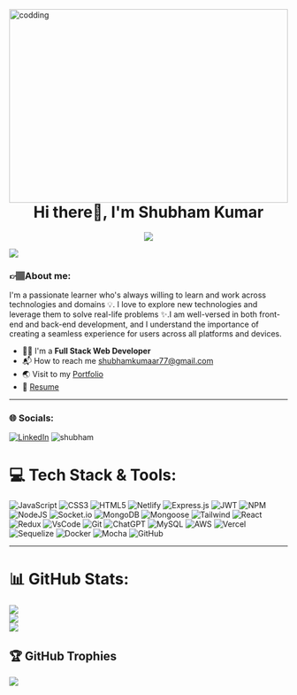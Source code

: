  <img align="right"  alt="codding" width="100%" height="350"  src="https://user-images.githubusercontent.com/103949801/204467455-5bfa7257-0da5-49fb-a826-2308b738faa6.gif">
<h1 align="center">Hi there👋, I'm Shubham Kumar</h1>
 <p align="center" color:"red">
  <img src="https://readme-typing-svg.demolab.com/?lines=A Passionate coder💻 from Delhi,India;interested in buiding new things 🏃‍♂️♂️;Curious to learn new things !&font=Fira%20Code&center=true&width=540&height=45&color=#37bcf7&vCenter=true&size=22&pause=1000"></a>
      </p>
<img src="https://user-images.githubusercontent.com/73097560/115834477-dbab4500-a447-11eb-908a-139a6edaec5c.gif">




### 👉🏽About me:
<p>I'm a passionate learner who's always willing to learn and work across technologies and domains 💡. I love to explore new technologies and leverage them to solve real-life problems ✨.I am well-versed in both front-end and back-end development, and I understand the importance of creating a seamless experience for users across all platforms and devices.</p>


- 👨‍🎓 I'm a **Full Stack Web Developer**
- 📬 How to reach me shubhamkumaar77@gmail.com
- 🌏 Visit to my <a href="https://shubhamprakash911.github.io/">Portfolio</a>
- 📝 [Resume](https://drive.google.com/file/d/16b2rKUBCcU2RIcbe2KjKlvM4OPHfvf4-/view?usp=share_link)

---

### 🌐 Socials:
[![LinkedIn](https://img.shields.io/badge/LinkedIn-%230077B5.svg?logo=linkedin&logoColor=white)](https://www.linkedin.com/in/shubham-kumar-92928a244/) 
<img src="https://komarev.com/ghpvc/?username=shubhamprakash911&label=Profile%20views&color=0e75b6&style=flat" alt="shubham" />



# 💻 Tech Stack & Tools:
![JavaScript](https://img.shields.io/badge/javascript-%23323330.svg?style=for-the-badge&logo=javascript&logoColor=%23F7DF1E) ![CSS3](https://img.shields.io/badge/css3-%231572B6.svg?style=for-the-badge&logo=css3&logoColor=white) ![HTML5](https://img.shields.io/badge/html5-%23E34F26.svg?style=for-the-badge&logo=html5&logoColor=white) ![Netlify](https://img.shields.io/badge/netlify-%23000000.svg?style=for-the-badge&logo=netlify&logoColor=#00C7B7) ![Express.js](https://img.shields.io/badge/express.js-%23404d59.svg?style=for-the-badge&logo=express&logoColor=%2361DAFB) ![JWT](https://img.shields.io/badge/JWT-black?style=for-the-badge&logo=JSON%20web%20tokens) ![NPM](https://img.shields.io/badge/NPM-%23000000.svg?style=for-the-badge&logo=npm&logoColor=white) ![NodeJS](https://img.shields.io/badge/node.js-6DA55F?style=for-the-badge&logo=node.js&logoColor=white)  ![Socket.io](https://img.shields.io/badge/Socket.io-black?style=for-the-badge&logo=socket.io&badgeColor=010101) ![MongoDB](https://img.shields.io/badge/MongoDB-%234ea94b.svg?style=for-the-badge&logo=mongodb&logoColor=white) ![Mongoose](https://img.shields.io/badge/Mongoose-%23880000.svg?&style=for-the-badge&logo=mongoose&logoColor=white) ![Tailwind](https://img.shields.io/badge/Tailwind_CSS-%2338B2AC.svg?&style=for-the-badge&logo=tailwind-css&logoColor=white) ![React](https://img.shields.io/badge/React-%2361DAFB.svg?&style=for-the-badge&logo=react&logoColor=white) ![Redux](https://img.shields.io/badge/Redux-%23764ABC.svg?&style=for-the-badge&logo=redux&logoColor=white) ![VsCode](https://img.shields.io/badge/Visual%20Studio%20Code-%23007ACC.svg?&style=for-the-badge&logo=visual-studio-code&logoColor=white) ![Git](https://img.shields.io/badge/Git-%23F05032.svg?&style=for-the-badge&logo=git&logoColor=white) ![ChatGPT](https://img.shields.io/badge/chatGPT-74aa9c?style=for-the-badge&logo=openai&logoColor=white) ![MySQL](https://img.shields.io/badge/mysql-4479A1.svg?style=for-the-badge&logo=mysql&logoColor=white) ![AWS](https://img.shields.io/badge/AWS-%23FF9900.svg?style=for-the-badge&logo=amazon-aws&logoColor=white) ![Vercel](https://img.shields.io/badge/vercel-%23000000.svg?style=for-the-badge&logo=vercel&logoColor=white) ![Sequelize](https://img.shields.io/badge/Sequelize-52B0E7?style=for-the-badge&logo=Sequelize&logoColor=white) ![Docker](https://img.shields.io/badge/docker-%230db7ed.svg?style=for-the-badge&logo=docker&logoColor=white) ![Mocha](https://img.shields.io/badge/-mocha-%238D6748?style=for-the-badge&logo=mocha&logoColor=white) ![GitHub](https://img.shields.io/badge/github-%23121011.svg?style=for-the-badge&logo=github&logoColor=white)

---

# 📊 GitHub Stats:
![](https://github-readme-stats.vercel.app/api?username=shubhamprakash911&theme=react&hide_border=false&include_all_commits=true&count_private=true)<br/>
![](https://github-readme-streak-stats.herokuapp.com/?user=shubhamprakash911&theme=react&hide_border=false&width=100)<br/>
![](https://github-readme-stats.vercel.app/api/top-langs/?username=shubhamprakash911&theme=react&hide_border=false&include_all_commits=true&count_private=true&layout=compact)

## 🏆 GitHub Trophies
![](https://github-profile-trophy.vercel.app/?username=shubhamprakash911&theme=dracula&no-frame=false&no-bg=true&margin-w=4)

